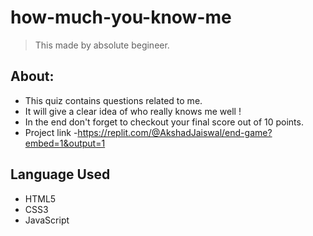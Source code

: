 # how-much-you-know-me
> This made by absolute begineer.
## About:
- This quiz contains questions related to me.
- It will give a clear idea of who really knows me well !
- In the end don't forget to checkout your final score out of 10 points.
- Project link -https://replit.com/@AkshadJaiswal/end-game?embed=1&output=1

## Language Used
- HTML5
- CSS3
- JavaScript
